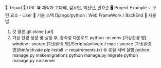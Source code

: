 🤖 Tripad
👏 URL
🛠 제작자
고다혜, 김우헌, 박선민, 안효준
🖥 Project Example
💡 구현 요소 - 
User
🧱 기술 스택
Django/python : Web FrameWork / BackEnd
📖 사용법
1. 깃 클론
git clone [url]
2. 가상 환경 생성 및 실행 후, 종속성 다운로드
python -m venv [가상환경 명]
window : source [가상환경 명]/Scripts/activate / mac : source [가상환경 명]/bin/activate
pip install -r requirements.txt
⚙️ 로컬 서버 실행
python manage.py makemigrations
python manage.py migrate
python manage.py runserver